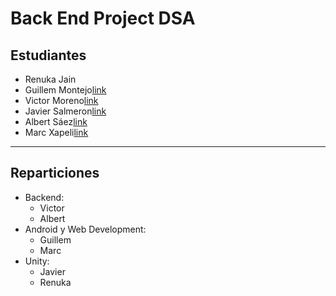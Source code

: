 # Back End Project DSA

## Estudiantes

- Renuka Jain
- Guillem Montejo[link](https://github.com/guillemmontejo)
- Victor Moreno[link](https://github.com/VictorMorenoo)
- Javier Salmeron[link](https://github.com/javiesal)
- Albert Sáez[link](https://github.com/as43z)
- Marc Xapeli[link](https://github.com/mxapelli)

<hr>

## Reparticiones

- Backend:
    - Victor 
    - Albert
- Android y Web Development:
    - Guillem
    - Marc
- Unity:
    - Javier
    - Renuka

